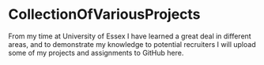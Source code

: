 # CollectionOfVariousProjects
From my time at University of Essex I have learned a great deal in different areas, and to demonstrate my knowledge to potential recruiters I will upload some of my projects and assignments to GitHub here.

